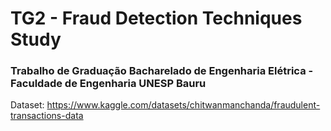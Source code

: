 # TG2 - Fraud Detection Techniques Study


### Trabalho de Graduação Bacharelado de Engenharia Elétrica - Faculdade de Engenharia UNESP Bauru

Dataset: https://www.kaggle.com/datasets/chitwanmanchanda/fraudulent-transactions-data
